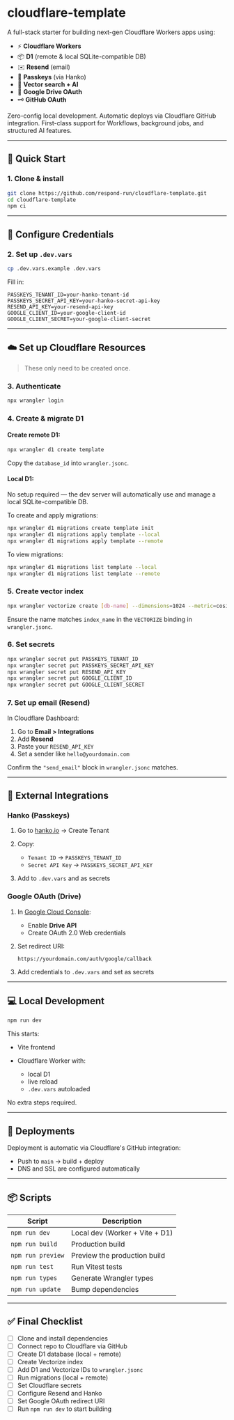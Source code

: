 # cloudflare-template

A full-stack starter for building next-gen Cloudflare Workers apps using:

- ⚡️ **Cloudflare Workers**
- 📦 **D1** (remote & local SQLite-compatible DB)
- ✉️ **Resend** (email)
- 🔐 **Passkeys** (via Hanko)
- 🧠 **Vector search + AI**
- 📂 **Google Drive OAuth**
- 🗝️ **GitHub OAuth**

Zero-config local development. Automatic deploys via Cloudflare GitHub integration. First-class support for Workflows, background jobs, and structured AI features.

---

## 🚀 Quick Start

### 1. Clone & install

```bash
git clone https://github.com/respond-run/cloudflare-template.git
cd cloudflare-template
npm ci
```

---

## 🔧 Configure Credentials

### 2. Set up `.dev.vars`

```bash
cp .dev.vars.example .dev.vars
```

Fill in:

```env
PASSKEYS_TENANT_ID=your-hanko-tenant-id
PASSKEYS_SECRET_API_KEY=your-hanko-secret-api-key
RESEND_API_KEY=your-resend-api-key
GOOGLE_CLIENT_ID=your-google-client-id
GOOGLE_CLIENT_SECRET=your-google-client-secret
```

---

## ☁️ Set up Cloudflare Resources

> These only need to be created once.

### 3. Authenticate

```bash
npx wrangler login
```

### 4. Create & migrate D1

#### Create remote D1:

```bash
npx wrangler d1 create template
```

Copy the `database_id` into `wrangler.jsonc`.

#### Local D1:

No setup required — the dev server will automatically use and manage a local SQLite-compatible DB.

To create and apply migrations:

```bash
npx wrangler d1 migrations create template init
npx wrangler d1 migrations apply template --local
npx wrangler d1 migrations apply template --remote
```

To view migrations:

```bash
npx wrangler d1 migrations list template --local
npx wrangler d1 migrations list template --remote
```

### 5. Create vector index

```bash
npx wrangler vectorize create [db-name] --dimensions=1024 --metric=cosine
```

Ensure the name matches `index_name` in the `VECTORIZE` binding in `wrangler.jsonc`.

### 6. Set secrets

```bash
npx wrangler secret put PASSKEYS_TENANT_ID
npx wrangler secret put PASSKEYS_SECRET_API_KEY
npx wrangler secret put RESEND_API_KEY
npx wrangler secret put GOOGLE_CLIENT_ID
npx wrangler secret put GOOGLE_CLIENT_SECRET
```

### 7. Set up email (Resend)

In Cloudflare Dashboard:

1. Go to **Email > Integrations**
2. Add **Resend**
3. Paste your `RESEND_API_KEY`
4. Set a sender like `hello@yourdomain.com`

Confirm the `"send_email"` block in `wrangler.jsonc` matches.

---

## 🔑 External Integrations

### Hanko (Passkeys)

1. Go to [hanko.io](https://hanko.io) → Create Tenant
2. Copy:

   - `Tenant ID` → `PASSKEYS_TENANT_ID`
   - `Secret API Key` → `PASSKEYS_SECRET_API_KEY`

3. Add to `.dev.vars` and as secrets

### Google OAuth (Drive)

1. In [Google Cloud Console](https://console.cloud.google.com):

   - Enable **Drive API**
   - Create OAuth 2.0 Web credentials

2. Set redirect URI:

   ```
   https://yourdomain.com/auth/google/callback
   ```

3. Add credentials to `.dev.vars` and set as secrets

---

## 💻 Local Development

```bash
npm run dev
```

This starts:

- Vite frontend
- Cloudflare Worker with:

  - local D1
  - live reload
  - `.dev.vars` autoloaded

No extra steps required.

---

## 🚢 Deployments

Deployment is automatic via Cloudflare's GitHub integration:

- Push to `main` → build + deploy
- DNS and SSL are configured automatically

---

## 📦 Scripts

| Script            | Description                    |
| ----------------- | ------------------------------ |
| `npm run dev`     | Local dev (Worker + Vite + D1) |
| `npm run build`   | Production build               |
| `npm run preview` | Preview the production build   |
| `npm run test`    | Run Vitest tests               |
| `npm run types`   | Generate Wrangler types        |
| `npm run update`  | Bump dependencies              |

---

## ✅ Final Checklist

- [ ] Clone and install dependencies
- [ ] Connect repo to Cloudflare via GitHub
- [ ] Create D1 database (local + remote)
- [ ] Create Vectorize index
- [ ] Add D1 and Vectorize IDs to `wrangler.jsonc`
- [ ] Run migrations (local + remote)
- [ ] Set Cloudflare secrets
- [ ] Configure Resend and Hanko
- [ ] Set Google OAuth redirect URI
- [ ] Run `npm run dev` to start building
